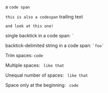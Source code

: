 a `code span`

`this is also a codespan` trailing text

`and look at this one!`

single backtick in a code span: `` ` ``

backtick-delimited string in a code span: `` `foo` ``

Trim spaces: `` code ``

Multiple spaces: ``  like that  ``

Unequal number of spaces: ``  like that   ``

Space only at the beginning: `` code``